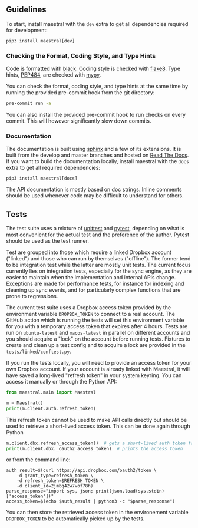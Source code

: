 
## Guidelines

To start, install maestral with the `dev` extra to get all dependencies required for
development:

```
pip3 install maestral[dev]
```

### Checking the Format, Coding Style, and Type Hints

Code is formatted with [black](https://github.com/psf/black).
Coding style is checked with [flake8](http://flake8.pycqa.org).
Type hints, [PEP484](https://www.python.org/dev/peps/pep-0484/), are checked with
[mypy](http://mypy-lang.org/).

You can check the format, coding style, and type hints at the same time by running the
provided pre-commit hook from the git directory:

```bash
pre-commit run -a
```

You can also install the provided pre-commit hook to run checks on every commit. This
will however significantly slow down commits.

### Documentation

The documentation is built using [sphinx](https://www.sphinx-doc.org/en/master/) and a
few of its extensions. It is built from the develop and master branches and hosted on
[Read The Docs](https://maestral.readthedocs.io/en/latest/). If you want to build the 
documentation locally, install maestral with the `docs` extra to get all required
dependencies:

```
pip3 install maestral[docs]
```

The API documentation is mostly based on doc strings. Inline comments should be used 
whenever code may be difficult to understand for others.

## Tests

The test suite uses a mixture of [unittest](https://docs.python.org/3.8/library/unittest.html)
and [pytest](https://pytest-cov.readthedocs.io/en/latest/), depending on what is most
convenient for the actual test and the preference of the author. Pytest should be used
as the test runner.

Test are grouped into those which require a linked Dropbox account ("linked") and those
who can run by themselves ("offline"). The former tend to be integration test while the
latter are mostly unit tests. The current focus currently lies on integration tests,
especially for the sync engine, as they are easier to maintain when the implementation
and internal APIs change. Exceptions are made for performance tests, for instance for
indexing and cleaning up sync events, and for particularly complex functions that are
prone to regressions.

The current test suite uses a Dropbox access token provided by the environment variable
`DROPBOX_TOKEN` to connect to a real account. The GitHub action which is running the
tests will set this environment variable for you with a temporary access token that
expires after 4 hours. Tests are run on `ubuntu-latest` and `macos-latest` in parallel
on different accounts and you should acquire a "lock" on the account before running
tests. Fixtures to create and clean up a test config and to acquire a lock are provided
in the `tests/linked/conftest.py`.

If you run the tests locally, you will need to provide an access token for your own
Dropbox account. If your account is already linked with Maestral, it will have saved a
long-lived "refresh token" in your system keyring. You can access it manually or through
the Python API:

```Python
from maestral.main import Maestral

m = Maestral()
print(m.client.auth.refresh_token)
```

This refresh token cannot be used to make API calls directly but should be used to
retrieve a short-lived access token. This can be done again through Python

```Python
m.client.dbx.refresh_access_token()  # gets a short-lived auth token from server
print(m.client.dbx._oauth2_access_token)  # prints the access token
```

or from the command line:

```shell
auth_result=$(curl https://api.dropbox.com/oauth2/token \
    -d grant_type=refresh_token \
    -d refresh_token=$REFRESH_TOKEN \
    -d client_id=2jmbq42w7vof78h)
parse_response="import sys, json; print(json.load(sys.stdin)['access_token'])"
access_token=$(echo $auth_result | python3 -c "$parse_response")
```

You can then store the retrieved access token in the environement variable
`DROPBOX_TOKEN` to be automatically picked up by the tests.

